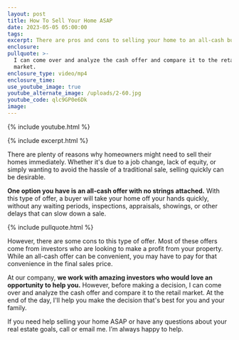 ```yaml
---
layout: post
title: How To Sell Your Home ASAP
date: 2023-05-05 05:00:00
tags:
excerpt: There are pros and cons to selling your home to an all-cash buyer.
enclosure:
pullquote: >-
  I can come over and analyze the cash offer and compare it to the retail
  market.
enclosure_type: video/mp4
enclosure_time:
use_youtube_image: true
youtube_alternate_image: /uploads/2-60.jpg
youtube_code: qlc9GP0e6Dk
image:
---
```

{% include youtube.html %}

{% include excerpt.html %}

There are plenty of reasons why homeowners might need to sell their homes immediately. Whether it's due to a job change, lack of equity, or simply wanting to avoid the hassle of a traditional sale, selling quickly can be desirable.

**One option you have is an all-cash offer with no strings attached.** With this type of offer, a buyer will take your home off your hands quickly, without any waiting periods, inspections, appraisals, showings, or other delays that can slow down a sale.

{% include pullquote.html %}

However, there are some cons to this type of offer. Most of these offers come from investors who are looking to make a profit from your property. While an all-cash offer can be convenient, you may have to pay for that convenience in the final sales price.&nbsp;

At our company, **we work with amazing investors who would love an opportunity to help you.** However, before making a decision, I can come over and analyze the cash offer and compare it to the retail market. At the end of the day, I'll help you make the decision that's best for you and your family.

If you need help selling your home ASAP or have any questions about your real estate goals, call or email me. I’m always happy to help.
